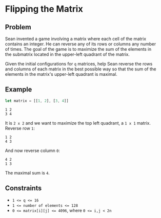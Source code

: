 # Flipping the Matrix

## Problem

Sean invented a game involving a matrix where each cell of the matrix contains an integer. He can reverse any of its
rows or columns any number of times. The goal of the game is to maximize the sum of the elements in the submatrix
located in the upper-left quadrant of the matrix.

Given the initial configurations for `q` matrices, help Sean reverse the rows and columns of each matrix in the best
possible way so that the sum of the elements in the matrix's upper-left quadrant is maximal.

## Example

```typescript
let matrix = [[1, 2], [3, 4]]
```

```text
1 2
3 4
```

It is `2 x 2` and we want to maximize the top left quadrant, a `1 x 1` matrix. Reverse row `1`:

```text
1 2
4 3
```

And now reverse column `0`:

```text
4 2
1 3
```

The maximal sum is `4`.

## Constraints

- `1 <= q <= 16`
- `1 <= number of elements <= 128`
- `0 <= matrix[i][j] <= 4096`, where `0 <= i,j < 2n`